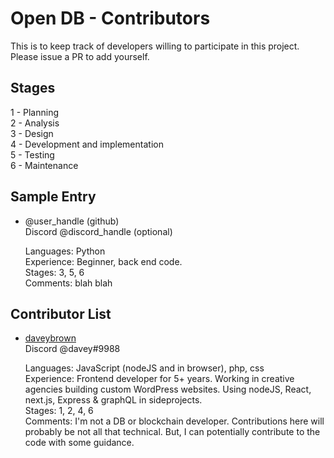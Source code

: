 # Open DB - Contributors

This is to keep track of developers willing to participate in this project.  
Please issue a PR to add yourself.

## Stages

1 - Planning  
2 - Analysis  
3 - Design  
4 - Development and implementation  
5 - Testing  
6 - Maintenance

## Sample Entry

- @user_handle (github)  
  Discord @discord_handle (optional)

  Languages: Python  
  Experience: Beginner, back end code.  
  Stages: 3, 5, 6  
  Comments: blah blah  
  
## Contributor List

- [daveybrown](https://github.com/daveybrown)  
  Discord @davey#9988

  Languages: JavaScript (nodeJS and in browser), php, css  
  Experience: Frontend developer for 5+ years. Working in creative agencies building custom WordPress websites. Using nodeJS, React, next.js, Express & graphQL in sideprojects.  
  Stages: 1, 2, 4, 6  
  Comments: I'm not a DB or blockchain developer. Contributions here will probably be not all that technical. But, I can potentially contribute to the code with some guidance.     
